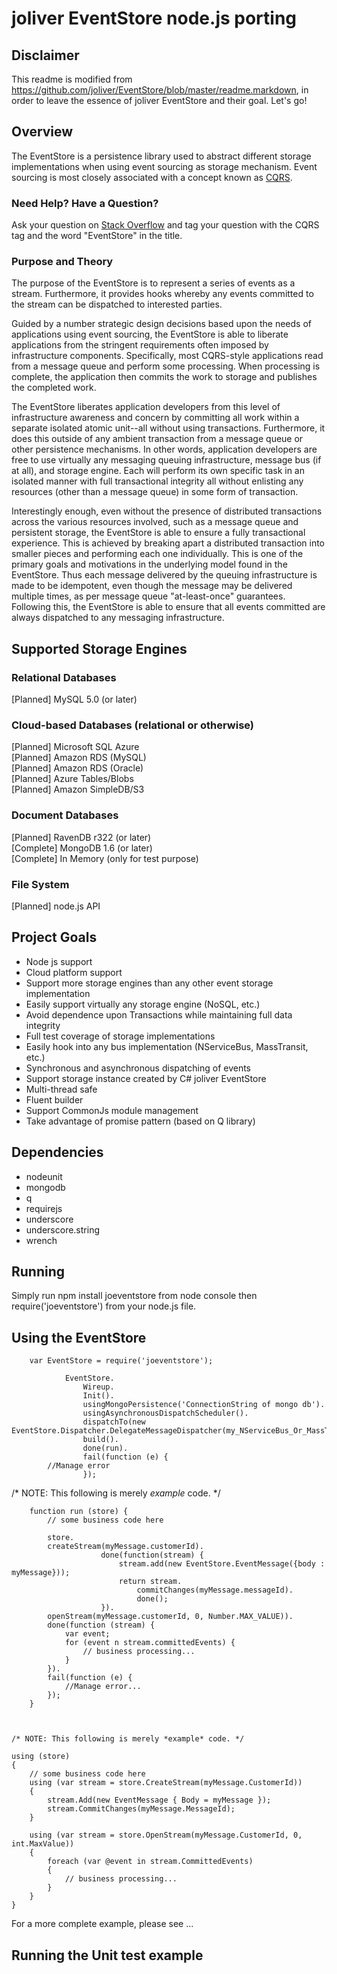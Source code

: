 joliver EventStore node.js porting
======================================================================
## Disclaimer 
This readme is modified from https://github.com/joliver/EventStore/blob/master/readme.markdown, in order to leave
the essence of joliver EventStore and their goal.
Let's go!

## Overview
The EventStore is a persistence library used to abstract different storage implementations
when using event sourcing as storage mechanism.  Event sourcing is most closely associated
with a concept known as [CQRS](http://cqrsinfo.com).

### Need Help? Have a Question?
Ask your question on [Stack Overflow](http://stackoverflow.com/search?q=[cqrs]+eventstore) and tag your question with
the CQRS tag and the word "EventStore" in the title.

### Purpose and Theory
The purpose of the EventStore is to represent a series of events as a stream.  Furthermore,
it provides hooks whereby any events committed to the stream can be dispatched to interested
parties.

Guided by a number strategic design decisions based upon the needs of applications using event sourcing,
the EventStore is able to liberate applications from the stringent requirements often imposed by
infrastructure components.  Specifically, most CQRS-style applications read from a message queue
and perform some processing.  When processing is complete, the application then commits the work
to storage and publishes the completed work.

The EventStore liberates application developers from this level of infrastructure awareness and
concern by committing all work within a separate isolated atomic unit--all without using transactions.
Furthermore, it does this outside of any ambient transaction from a message queue or other
persistence mechanisms.  In other words, application developers are free to use virtually any
messaging queuing infrastructure, message bus (if at all), and storage engine. Each will perform
its own specific task in an isolated manner with full transactional integrity all without
enlisting any resources (other than a message queue) in some form of transaction.

Interestingly enough, even without the presence of distributed transactions across the various resources
involved, such as a message queue and persistent storage, the EventStore is able to ensure a fully
transactional experience.  This is achieved by breaking apart a distributed transaction into smaller
pieces and performing each one individually.  This is one of the primary goals and motivations in the
underlying model found in the EventStore.  Thus each message delivered by the queuing infrastructure is
made to be idempotent, even though the message may be delivered multiple times, as per message queue
"at-least-once" guarantees.  Following this, the EventStore is able to ensure that all events committed
are always dispatched to any messaging infrastructure.

## Supported Storage Engines

### Relational Databases
[Planned] MySQL 5.0 (or later)  

### Cloud-based Databases (relational or otherwise)
[Planned] Microsoft SQL Azure  
[Planned] Amazon RDS (MySQL)  
[Planned] Amazon RDS (Oracle)  
[Planned] Azure Tables/Blobs  
[Planned] Amazon SimpleDB/S3  

### Document Databases
[Planned] RavenDB r322 (or later)  
[Complete] MongoDB 1.6 (or later)  
[Complete] In Memory (only for test purpose)  

### File System
[Planned] node.js API  
 

## Project Goals
* Node js support  
* Cloud platform support  
* Support more storage engines than any other event storage implementation  
* Easily support virtually any storage engine (NoSQL, etc.)  
* Avoid dependence upon Transactions while maintaining full data integrity  
* Full test coverage of storage implementations  
* Easily hook into any bus implementation (NServiceBus, MassTransit, etc.)  
* Synchronous and asynchronous dispatching of events  
* Support storage instance created by C# joliver EventStore 
* Multi-thread safe  
* Fluent builder
* Support CommonJs module management
* Take advantage of promise pattern (based on Q library)

## Dependencies
* nodeunit
* mongodb
* q
* requirejs
* underscore
* underscore.string 
* wrench

## Running
Simply run npm install joeventstore from node console then require('joeventstore') from your node.js file.

## Using the EventStore
		var EventStore = require('joeventstore');

                EventStore.
                    Wireup.
                    Init().
                    usingMongoPersistence('ConnectionString of mongo db').
                    usingAsynchronousDispatchScheduler().
                    dispatchTo(new EventStore.Dispatcher.DelegateMessageDispatcher(my_NServiceBus_Or_MassTransit_OrEven_WCF_Adapter_Code)).
                    build().
                    done(run).
                    fail(function (e) {
			//Manage error
                    });

/* NOTE: This following is merely *example* code. */
			
		function run (store) {
			// some business code here
			
			store.
			createStream(myMessage.customerId).
                        done(function(stream) {
                            stream.add(new EventStore.EventMessage({body : myMessage}));
                            return stream.
                                commitChanges(myMessage.messageId).
                                done();
                        }).
			openStream(myMessage.customerId, 0, Number.MAX_VALUE)).
			done(function (stream) {
				var event;
				for (event n stream.committedEvents) {
					// business processing...			
				}
			}).
			fail(function (e) {
				//Manage error...
			});
		}

		

	/* NOTE: This following is merely *example* code. */

	using (store)
	{
		// some business code here
		using (var stream = store.CreateStream(myMessage.CustomerId))
		{
			stream.Add(new EventMessage { Body = myMessage });
			stream.CommitChanges(myMessage.MessageId);
		}
		
		using (var stream = store.OpenStream(myMessage.CustomerId, 0, int.MaxValue))
		{
			foreach (var @event in stream.CommittedEvents)
			{
				// business processing...
			}
		}
	}

For a more complete example, please see ...

## Running the Unit test example
